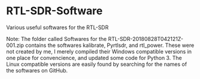 # RTL-SDR-Software
Various useful softwares for the RTL-SDR



Note: The folder called Softwares for the RTL-SDR-20180828T042121Z-001.zip contains the softwares kalibrate, Pyrtlsdr, and rtl_power. These were not created by me, I merely compiled their Windows compatible versions  in one place for convencience, and updated some code for Python 3. The Linux compatible versions are easily found by searching for the names of the softwares on GitHub.
